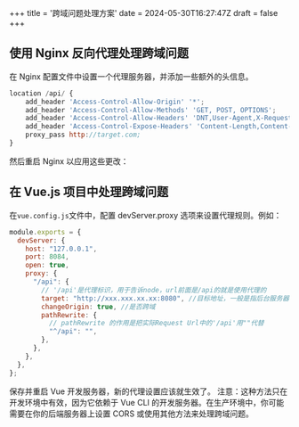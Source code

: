 +++
title = '跨域问题处理方案'
date = 2024-05-30T16:27:47Z
draft = false
+++



## 使用 Nginx 反向代理处理跨域问题

在 Nginx 配置文件中设置一个代理服务器，并添加一些额外的头信息。

```javascript
location /api/ {
    add_header 'Access-Control-Allow-Origin' '*';
    add_header 'Access-Control-Allow-Methods' 'GET, POST, OPTIONS';
    add_header 'Access-Control-Allow-Headers' 'DNT,User-Agent,X-Requested-With,If-Modified-Since,Cache-Control,Content-Type,Range';
    add_header 'Access-Control-Expose-Headers' 'Content-Length,Content-Range';
    proxy_pass http://target.com;
}
```

然后重启 Nginx 以应用这些更改：

## 在 Vue.js 项目中处理跨域问题

在`vue.config.js`文件中，配置 devServer.proxy 选项来设置代理规则。例如：

```javascript
module.exports = {
  devServer: {
    host: "127.0.0.1",
    port: 8084,
    open: true, 
    proxy: {
      "/api": {
        // '/api'是代理标识，用于告诉node，url前面是/api的就是使用代理的
        target: "http://xxx.xxx.xx.xx:8080", //目标地址，一般是指后台服务器地址
        changeOrigin: true, //是否跨域
        pathRewrite: {
          // pathRewrite 的作用是把实际Request Url中的'/api'用""代替
          "^/api": "",
        },
      },
    },
  },
};
```

保存并重启 Vue 开发服务器，新的代理设置应该就生效了。
注意：这种方法只在开发环境中有效，因为它依赖于 Vue CLI 的开发服务器。在生产环境中，你可能需要在你的后端服务器上设置 CORS 或使用其他方法来处理跨域问题。

